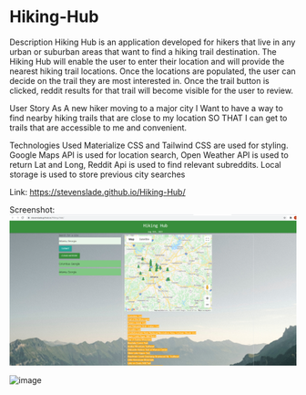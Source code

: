 # Hiking-Hub

Description
Hiking Hub is an application developed for hikers that live in any urban or suburban areas that want to find a hiking trail destination. The Hiking Hub will enable the user to enter their location and will provide the nearest hiking trail locations. Once the locations are populated, the user can decide on the trail they are most interested in. Once the trail button is clicked, reddit results for that trail will become visible for the user to review. 

User Story
As A new hiker moving to a major city
I Want to have a way to find nearby hiking trails that are close to my location
SO THAT I can get to trails that are accessible to me and convenient. 



Technologies Used
Materialize CSS and Tailwind CSS are used for styling.
Google Maps API is used for location search, Open Weather API is used to return Lat and Long, Reddit Api is used to find relevant subreddits.
Local storage is used to store previous city searches







Link: https://stevenslade.github.io/Hiking-Hub/

Screenshot: ![screenshot of homework](./assets/images/HikeHubScreenshot.png)

![image](https://user-images.githubusercontent.com/82297346/128793240-fc80a398-a0f2-4ea6-bf95-70bbcb4ae8c4.png)


